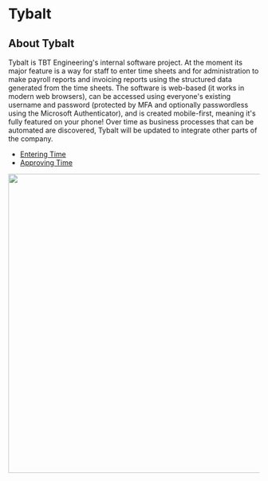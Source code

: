 # Tybalt

## About Tybalt

Tybalt is TBT Engineering's internal software project. At the moment its major feature is a way for staff to enter time sheets and for administration to make payroll reports and invoicing reports using the structured data generated from the time sheets. The software is web-based (it works in modern web browsers), can be accessed using everyone's existing username and password (protected by MFA and optionally passwordless using the Microsoft Authenticator), and is created mobile-first, meaning it's fully featured on your phone! Over time as business processes that can be automated are discovered, Tybalt will be updated to integrate other parts of the company.

* [Entering Time](https://github.com/stamler/tbte-docs/blob/master/tybalt-entering-time.md)
* [Approving Time](https://github.com/stamler/tbte-docs/blob/master/tybalt-approving-time.md)

<p align="center">
  <img width="600px" src="https://github.com/stamler/tbte-docs/blob/master/tybalt-images/home.png">
</p>
